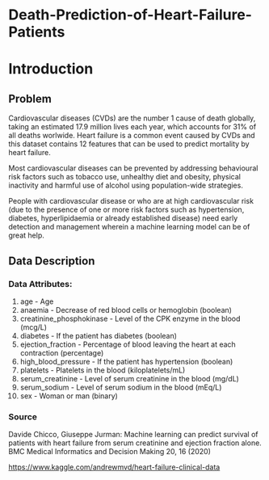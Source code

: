 # Death-Prediction-of-Heart-Failure-Patients

# Introduction

## **Problem**  
    
Cardiovascular diseases (CVDs) are the number 1 cause of death globally, taking an estimated 17.9 million lives each year, which accounts for 31% of all deaths worlwide.
Heart failure is a common event caused by CVDs and this dataset contains 12 features that can be used to predict mortality by heart failure.

Most cardiovascular diseases can be prevented by addressing behavioural risk factors such as tobacco use, unhealthy diet and obesity, physical inactivity and harmful use of alcohol using population-wide strategies.
    
People with cardiovascular disease or who are at high cardiovascular risk (due to the presence of one or more risk factors such as hypertension, diabetes, hyperlipidaemia or already established disease) need early detection and management wherein a machine learning model can be of great help.

## **Data Description**

### **Data Attributes:**
1. age - Age
2. anaemia - Decrease of red blood cells or hemoglobin (boolean) 
3. creatinine_phosphokinase - Level of the CPK enzyme in the blood (mcg/L)
4. diabetes - If the patient has diabetes (boolean)
5. ejection_fraction - Percentage of blood leaving the heart at each contraction (percentage)
6. high_blood_pressure - If the patient has hypertension (boolean)
7. platelets - Platelets in the blood (kiloplatelets/mL)
8. serum_creatinine -  Level of serum creatinine in the blood (mg/dL)
10. serum_sodium - Level of serum sodium in the blood (mEq/L)
11. sex - Woman or man (binary)

### **Source**
Davide Chicco, Giuseppe Jurman: Machine learning can predict survival of patients with heart failure from serum creatinine and ejection fraction alone. BMC Medical Informatics and Decision Making 20, 16 (2020)

https://www.kaggle.com/andrewmvd/heart-failure-clinical-data
